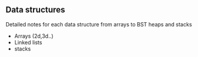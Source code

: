 ## Data structures
 Detailed notes for each data structure from arrays to BST heaps and stacks

- Arrays (2d,3d..)
- Linked lists
- stacks
